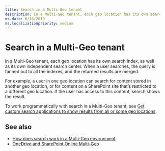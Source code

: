 ```yaml
---
title: Search in a Multi-Geo tenant
description: In a Multi-Geo tenant, each geo location has its own search index, as well as its own independent search center. When a user searches, the query is fanned out to all the indexes, and the returned results are merged.
ms.date: 6/18/2019
ms.localizationpriority: medium
---
```


# Search in a Multi-Geo tenant

In a Multi-Geo tenant, each geo location has its own search index, as well as its own independent search center. When a user searches, the query is fanned out to all the indexes, and the returned results are merged.

For example, a user in one geo location can search for content stored in another geo location, or for content on a SharePoint site that’s restricted to a different geo location. If the user has access to this content, search shows the result. 

To work programmatically with search in a Multi-Geo tenant, see [Get custom search applications to show results from all or some geo locations](/office365/enterprise/configure-search-for-multi-geo#get-custom-search-applications-to-show-results-from-all-or-some-geo-locations).


## See also

- [How does search work in a Multi-Geo environment](/office365/enterprise/configure-search-for-multi-geo#how-does-search-work-in-a-multi-geo-environment)
- [OneDrive and SharePoint Online Multi-Geo](multigeo-introduction.md)
